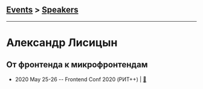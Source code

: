 ## [Events](../README.md) > [Speakers](../speakers.md)
---

# Александр Лисицын

## От фронтенда к микрофронтендам
- 2020 May 25-26 -- Frontend Conf 2020 (РИТ++)  | [:notebook:](https://drive.google.com/file/d/1UzBhK62_slNLr8LMAx5Z9_nEJO8uzd8d/view)  
